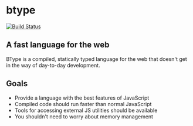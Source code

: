 # btype

[![Build Status](https://travis-ci.org/mattbasta/btype.svg?branch=master)](https://travis-ci.org/mattbasta/btype)

## A fast language for the web

BType is a compiled, statically typed language for the web that doesn't get in
the way of day-to-day development.

## Goals

- Provide a language with the best features of JavaScript
- Compiled code should run faster than normal JavaScript
- Tools for accessing external JS utilities should be available
- You shouldn't need to worry about memory management
